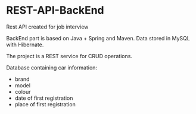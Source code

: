# REST-API-BackEnd

Rest API created for job interview

BackEnd part is based on Java + Spring and Maven. Data stored in MySQL with Hibernate.

The project is a REST service for CRUD operations. 

Database containing car information:
- brand
- model
- colour
- date of first registration
- place of first registration
